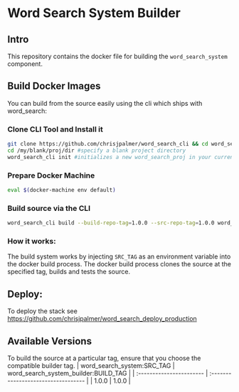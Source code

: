 # Word Search System Builder
## Intro
This repository contains the docker file for building the `word_search_system` component.

## Build Docker Images
You can build from the source easily using the cli which ships with word_search:
### Clone CLI Tool and Install it
```sh
git clone https://github.com/chrisjpalmer/word_search_cli && cd word_search_cli && npm link
cd /my/blank/proj/dir #specify a blank project directory
word_search_cli init #initializes a new word_search_proj in your current directory
```

### Prepare Docker Machine
```sh
eval $(docker-machine env default)
```

### Build source via the CLI
```sh
word_search_cli build --build-repo-tag=1.0.0 --src-repo-tag=1.0.0 word_search_system #see https://github.com/chrisjpalmer/word_search_system for more tags
```

### How it works:
The build system works by injecting `SRC_TAG` as an environment variable into the docker build process. The docker build process clones the source at the specified tag, builds and tests the source.

## Deploy:
To deploy the stack see https://github.com/chrisjpalmer/word_search_deploy_production

## Available Versions
To build the source at a particular tag, ensure that you choose the compatible builder tag.
| word_search_system:SRC_TAG | word_search_system_builder:BUILD_TAG |
| :----------------------- | :---------------------------------- |
| 1.0.0 | 1.0.0 |